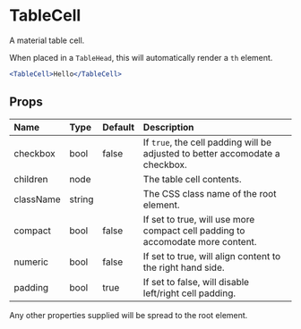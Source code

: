 TableCell
=========

A material table cell.

When placed in a `TableHead`, this will automatically render a `th` element.

```jsx
<TableCell>Hello</TableCell>
```

Props
-----

| Name | Type | Default | Description |
|:-----|:-----|:--------|:------------|
| checkbox | bool | false | If `true`, the cell padding will be adjusted to better accomodate a checkbox. |
| children | node |  | The table cell contents. |
| className | string |  | The CSS class name of the root element. |
| compact | bool | false | If set to true, will use more compact cell padding to accomodate more content. |
| numeric | bool | false | If set to true, will align content to the right hand side. |
| padding | bool | true | If set to false, will disable left/right cell padding. |

Any other properties supplied will be spread to the root element.
